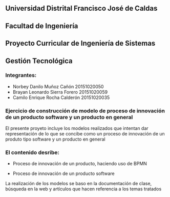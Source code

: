 ## Universidad Distrital Francisco José de Caldas
## Facultad de Ingeniería
## Proyecto Curricular de Ingeniería de Sistemas

## Gestión Tecnológica

### Integrantes:

* Norbey Danilo Muñoz Cañón       20151020050
* Brayan Leonardo Sierra Forero   20151020059
* Camilo Enrique Rocha Calderón   20151020035

### Ejercicio de construcción de modelo de proceso de innovación de un producto software y un producto en general

El presente proyeto incluye los modelos realizados que intentan dar representación de lo que se concibe como un proceso de innovación de un produto tipo software y un producto en general

### El contenido desribe:

* Proceso de innovación de un producto, haciendo uso de BPMN

* Proceso de innovación de un producto software

La realización de los modelos se baso en la documentación de clase, búsqueda en la web y artículos que hacen referencia a los temas tratados


